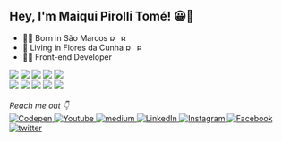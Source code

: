## Hey, I'm Maiqui Pirolli Tomé!  😀👋
- 👶🏻 Born in São Marcos <img src="https://raw.githubusercontent.com/stevenrskelton/flag-icon/master/png/75/br/rio_grande_do_sul.png" alt="RS" width="16" height="11"/> <img src="https://raw.githubusercontent.com/stevenrskelton/flag-icon/master/png/16/country-4x3/br.png" alt="BR" width="16" height="11"/>
- 🏡 Living in Flores da Cunha <img src="https://raw.githubusercontent.com/stevenrskelton/flag-icon/master/png/75/br/rio_grande_do_sul.png" alt="RS" width="16" height="11"/> <img src="https://raw.githubusercontent.com/stevenrskelton/flag-icon/master/png/16/country-4x3/br.png" alt="BR" width="16" height="11"/>
- 👨‍💻 Front-end Developer

<div align="left">
	<img src="https://img.shields.io/badge/HTML5-E34F26?style=for-the-badge&logo=html5&logoColor=white">
  	<img src="https://img.shields.io/badge/CSS3-1572B6?style=for-the-badge&logo=css3&logoColor=white">
	<img src="https://img.shields.io/badge/Sass-CC6699?style=for-the-badge&logo=sass&logoColor=white">
	<img src="https://img.shields.io/badge/Bootstrap-563D7C?style=for-the-badge&logo=bootstrap&logoColor=white">
	<img src="https://img.shields.io/badge/styled--components-DB7093?style=for-the-badge&logo=styled-components&logoColor=white">
</div>

<div align="left">
	<img src="https://img.shields.io/badge/JavaScript-F7DF1E?style=for-the-badge&logo=javascript&logoColor=black">
	<img src="https://img.shields.io/badge/TypeScript-007ACC?style=for-the-badge&logo=typescript&logoColor=white">
	<img src="https://img.shields.io/badge/React-20232A?style=for-the-badge&logo=react&logoColor=61DAFB">
	<img src="https://img.shields.io/badge/next.js-000000?style=for-the-badge&logo=next.js&logoColor=white">
	<img src="https://img.shields.io/badge/Redux-593D88?style=for-the-badge&logo=redux&logoColor=white">
</div><br>

<div align="left">
  <i>Reach me out 👇</i><br>
  
  <a href="https://codepen.io/maiquitome" target="_blank">
	<img src="https://img.shields.io/badge/Codepen-000000?style=flat-square&logo=codepen&logoColor=white" alt="Codepen"> 
  </a>

  <a href="https://www.youtube.com/channel/UCoXn0XyxLsKpIE5px0UNuEw" target="_blank">
	<img src="https://img.shields.io/badge/YouTube-FF0000?style=flat-square&logo=youtube&logoColor=white" alt="Youtube">
  </a>

  <a href="https://medium.com/@maiquitome" target="_blank">
	<img src="https://img.shields.io/badge/medium-black?&style=flat-square&logo=medium&logoColor=white" alt="medium"> 
  </a>

  <a href="https://www.linkedin.com/in/maiquitome" target="_blank">
	<img src="https://img.shields.io/badge/LinkedIn-0A66C2.svg?&style=flat-square&logo=linkedin&logoColor=white" alt="LinkedIn">
  </a>

  <a href="https://www.instagram.com/maiquitome" target="_blank">
	<img src="https://img.shields.io/badge/Instagram-D8226B.svg?&style=flat-square&logo=instagram&logoColor=white" alt="Instagram">
  </a>

  <a href="https://www.facebook.com/maiquitome" target="_blank">
	<img src="https://img.shields.io/badge/Facebook-0674E7.svg?&style=flat-square&logo=facebook&logoColor=white" alt="Facebook">
  </a>

  <a href="https://twitter.com/MaiquiTome" target="_blank">
	<img src="https://img.shields.io/badge/twitter-1DA1F2?&style=flat-square&logo=twitter&logoColor=white" alt="twitter">
  </a>
</div>
